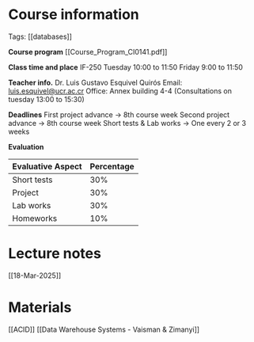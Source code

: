 # Course information
Tags: [[databases]]

**Course program**
[[Course_Program_CI0141.pdf]]

**Class time and place**
IF-250
Tuesday 10:00 to 11:50
Friday 9:00 to 11:50

**Teacher info.**
Dr. Luis Gustavo Esquivel Quirós
Email: luis.esquivel@ucr.ac.cr
Office: Annex building 4-4 (Consultations on tuesday 13:00 to 15:30)

**Deadlines**
First project advance -> 8th course week
Second project advance -> 8th course week
Short tests & Lab works -> One every 2 or 3 weeks

**Evaluation**

| Evaluative Aspect | Percentage |
| ----------------- | ---------- |
| Short tests       | 30%        |
| Project           | 30%        |
| Lab works         | 30%        |
| Homeworks         | 10%        |

# Lecture notes
[[18-Mar-2025]]

# Materials
[[ACID]]
[[Data Warehouse Systems - Vaisman & Zimanyi]]
